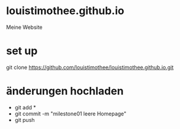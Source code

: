 # louistimothee.github.io
Meine Website


# set up
git clone https://github.com/louistimothee/louistimothee.github.io.git

# änderungen hochladen
- git add *
- git commit -m "milestone01 leere Homepage"
- git push